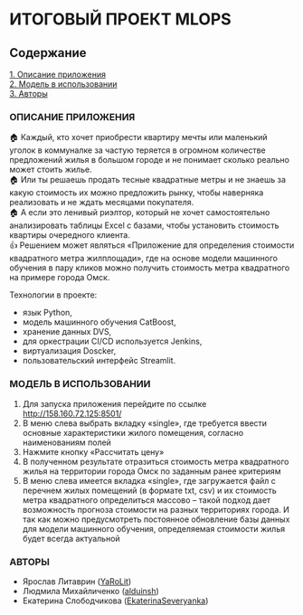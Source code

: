 # ИТОГОВЫЙ ПРОЕКТ MLOPS
##  Содержание    

[1. Описание приложения](https://github.com/YaRoLit/MLOPS_final_project/main/README.md#Описание-приложения)    
[2. Модель в использовании](https://github.com/YaRoLit/MLOPS_final_project/main/README.md#Модель-в-использовании )    
[3. Авторы](https://github.com/YaRoLit/MLOPS_final_project/main/README.md#Авторы)    
    
    
###  ОПИСАНИЕ ПРИЛОЖЕНИЯ
:house: Каждый, кто хочет приобрести квартиру мечты или маленький уголок в коммуналке за частую теряется в огромном количестве предложений жилья в большом городе и не понимает сколько реально может стоить жилье.    
:house: Или ты решаешь продать тесные квадратные метры и не знаешь за какую стоимость их можно предложить рынку, чтобы наверняка реализовать и не ждать месяцами покупателя.     
:house: А если это ленивый риэлтор, который не хочет самостоятельно анализировать таблицы Excel с базами, чтобы установить стоимость квартиры очередного клиента.    
:thumbsup: Решением может являться «Приложение для определения стоимости квадратного метра жилплощади», где на основе модели машинного обучения в пару кликов можно получить стоимость метра квадратного на примере города Омск.    
    
Технологии в проекте:    
- язык Python,    
- модель машинного обучения CatBoost,     
- хранение данных DVS,    
- для оркестрации CI/CD используется Jenkins,    
- виртуализация Doscker,    
- пользовательский интерфейс Streamlit.    
    
     
###  МОДЕЛЬ В ИСПОЛЬЗОВАНИИ    
1)	Для запуска приложения перейдите по ссылке http://158.160.72.125:8501/    
2)	В меню слева выбрать вкладку «single», где требуется ввести основные характеристики жилого помещения, согласно наименованиям полей    
3)	Нажмите кнопку «Рассчитать цену»    
4)	В полученном результате отразиться стоимость метра квадратного жилья на территории города Омск по заданным ранее критериям    
5)	В меню слева имеется вкладка «single», где загружается файл с перечнем жилых помещений (в формате txt, csv) и их стоимость метра квадратного определиться массово – такой подход дает возможность прогноза стоимости на разных территориях города. И так как можно предусмотреть постоянное обновление базы данных для модели машинного обучения, определяемая стоимости жилья будет всегда актуальной    
     
     
###  АВТОРЫ    
- Ярослав Литаврин ([YaRoLit](https://github.com/yarolit))    
- Людмила Михайличенко ([alduinsh]( https://github.com/alduinsh))    
- Екатерина Слободчикова ([EkaterinaSeveryanka]( https://github.com/EkaterinaSeveryanka))     
